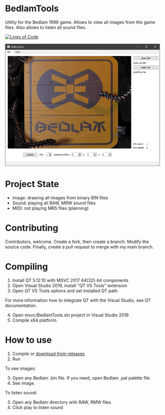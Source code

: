 # BedlamTools

Utility for the Bedlam 1996 game. Allows to view all images from the game files. Also allows to listen all sound files.

[![Lines of Code](https://tokei.rs/b1/github/8street/BedlamTools?category=code)](https://github.com/XAMPPRocky/tokei)

![](https://raw.githubusercontent.com/8street/BedlamTools/master/misc/bedlamtools.png)

# Project State

* Image: drawing all images from binary BIN files
* Sound: playing all RAW, MRW sound files
* MIDI: not playing MRS files (planning)

# Contributing

Contributors, welcome. Create a fork, then create a branch. Modify the source code. Finally, create a pull request to merge with my main branch.

# Compiling

1. Install QT 5.12.10 with MSVC 2017 64(32)-bit components
2. Open Visual Studio 2019, install "QT VS Tools" extension
3. Open QT VS Tools options and set installed QT path 

For more information how to integrate QT with the Visual Studio, see QT documentation.

4. Open msvc/BedlamTools.sln project in Visual Studio 2019
5. Compile x64 platform.

# How to use

1. Compile or [download from releases](https://github.com/8street/BedlamTools/releases)
2. Run

To see images:

3. Open any Bedlam .bin file. If you need, open Bedlam .pal palette file
4. See image.

To listen sound:

3. Open any Bedlam directory with RAW, RMW files
4. Click play to listen sound
